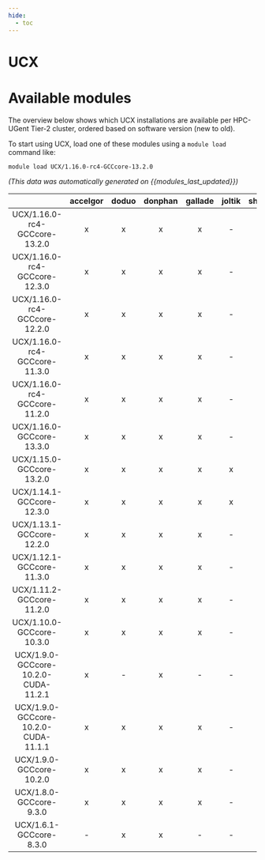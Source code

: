 ```yaml
---
hide:
  - toc
---
```


UCX
===

# Available modules


The overview below shows which UCX installations are available per HPC-UGent Tier-2 cluster, ordered based on software version (new to old).

To start using UCX, load one of these modules using a `module load` command like:

```shell
module load UCX/1.16.0-rc4-GCCcore-13.2.0
```

*(This data was automatically generated on {{modules_last_updated}})*  

| |accelgor|doduo|donphan|gallade|joltik|shinx|skitty|
| :---: | :---: | :---: | :---: | :---: | :---: | :---: | :---: |
|UCX/1.16.0-rc4-GCCcore-13.2.0|x|x|x|x|-|-|x|
|UCX/1.16.0-rc4-GCCcore-12.3.0|x|x|x|x|-|-|x|
|UCX/1.16.0-rc4-GCCcore-12.2.0|x|x|x|x|-|x|-|
|UCX/1.16.0-rc4-GCCcore-11.3.0|x|x|x|x|-|x|-|
|UCX/1.16.0-rc4-GCCcore-11.2.0|x|x|x|x|-|-|-|
|UCX/1.16.0-GCCcore-13.3.0|x|x|x|x|-|x|x|
|UCX/1.15.0-GCCcore-13.2.0|x|x|x|x|x|x|x|
|UCX/1.14.1-GCCcore-12.3.0|x|x|x|x|x|x|x|
|UCX/1.13.1-GCCcore-12.2.0|x|x|x|x|-|x|-|
|UCX/1.12.1-GCCcore-11.3.0|x|x|x|x|-|x|-|
|UCX/1.11.2-GCCcore-11.2.0|x|x|x|x|-|-|-|
|UCX/1.10.0-GCCcore-10.3.0|x|x|x|x|-|-|-|
|UCX/1.9.0-GCCcore-10.2.0-CUDA-11.2.1|x|-|x|-|-|-|-|
|UCX/1.9.0-GCCcore-10.2.0-CUDA-11.1.1|x|x|x|x|-|-|-|
|UCX/1.9.0-GCCcore-10.2.0|x|x|x|x|-|-|-|
|UCX/1.8.0-GCCcore-9.3.0|x|x|x|x|-|-|-|
|UCX/1.6.1-GCCcore-8.3.0|-|x|x|-|-|-|-|

